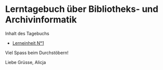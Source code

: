 <h1>Lerntagebuch über Bibliotheks- und Archivinformatik</h1>

<p>Inhalt des Tagebuchs</p>

<ul>
  <li><a href="https://github.com/alset2103/Lerntagebuch-BAIN/blob/master/Lerneinheit%201%20(13.03.2020)">Lerneinheit N°1</a> </li>
 </ul>

<p>Viel Spass beim Durchstöbern!</p>
<p>Liebe Grüsse, Alicja</p>
